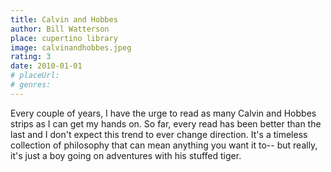```yaml
---
title: Calvin and Hobbes
author: Bill Watterson
place: cupertino library
image: calvinandhobbes.jpeg
rating: 3
date: 2010-01-01
# placeUrl:
# genres:
---
```


Every couple of years, I have the urge to read as many Calvin and Hobbes strips as I can get my hands on. So far, every read has been better than the last and I don't expect this trend to ever change direction. It's a timeless collection of philosophy that can mean anything you want it to-- but really, it's just a boy going on adventures with his stuffed tiger.
